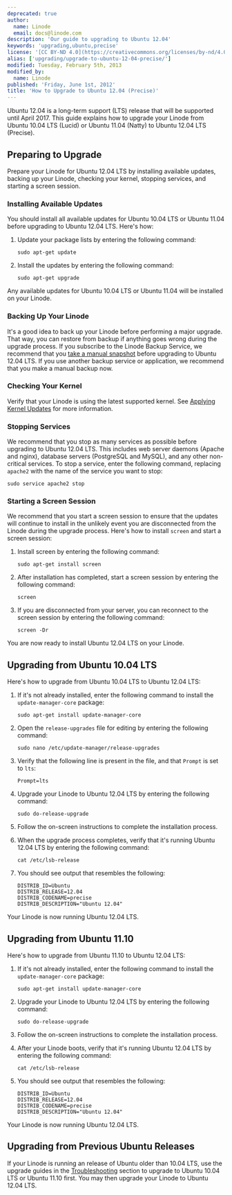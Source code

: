 ```yaml
---
deprecated: true
author:
  name: Linode
  email: docs@linode.com
description: 'Our guide to upgrading to Ubuntu 12.04'
keywords: 'upgrading,ubuntu,precise'
license: '[CC BY-ND 4.0](https://creativecommons.org/licenses/by-nd/4.0)'
alias: ['upgrading/upgrade-to-ubuntu-12-04-precise/']
modified: Tuesday, February 5th, 2013
modified_by:
  name: Linode
published: 'Friday, June 1st, 2012'
title: 'How to Upgrade to Ubuntu 12.04 (Precise)'
---
```


Ubuntu 12.04 is a long-term support (LTS) release that will be supported until April 2017. This guide explains how to upgrade your Linode from Ubuntu 10.04 LTS (Lucid) or Ubuntu 11.04 (Natty) to Ubuntu 12.04 LTS (Precise).

Preparing to Upgrade
--------------------

Prepare your Linode for Ubuntu 12.04 LTS by installing available updates, backing up your Linode, checking your kernel, stopping services, and starting a screen session.

### Installing Available Updates

You should install all available updates for Ubuntu 10.04 LTS or Ubuntu 11.04 before upgrading to Ubuntu 12.04 LTS. Here's how:

1.  Update your package lists by entering the following command:

        sudo apt-get update

2.  Install the updates by entering the following command:

        sudo apt-get upgrade

Any available updates for Ubuntu 10.04 LTS or Ubuntu 11.04 will be installed on your Linode.

### Backing Up Your Linode

It's a good idea to back up your Linode before performing a major upgrade. That way, you can restore from backup if anything goes wrong during the upgrade process. If you subscribe to the Linode Backup Service, we recommend that you [take a manual snapshot](/docs/backup-service#sph_id2) before upgrading to Ubuntu 12.04 LTS. If you use another backup service or application, we recommend that you make a manual backup now.

### Checking Your Kernel

Verify that your Linode is using the latest supported kernel. See [Applying Kernel Updates](/docs/monitoring-and-maintaining#sph_applying-kernel-updates) for more information.

### Stopping Services

We recommend that you stop as many services as possible before upgrading to Ubuntu 12.04 LTS. This includes web server daemons (Apache and nginx), database servers (PostgreSQL and MySQL), and any other non-critical services. To stop a service, enter the following command, replacing `apache2` with the name of the service you want to stop:

    sudo service apache2 stop

### Starting a Screen Session

We recommend that you start a screen session to ensure that the updates will continue to install in the unlikely event you are disconnected from the Linode during the upgrade process. Here's how to install `screen` and start a screen session:

1.  Install screen by entering the following command:

        sudo apt-get install screen

2.  After installation has completed, start a screen session by entering the following command:

        screen

3.  If you are disconnected from your server, you can reconnect to the screen session by entering the following command:

        screen -Dr

You are now ready to install Ubuntu 12.04 LTS on your Linode.

Upgrading from Ubuntu 10.04 LTS
-------------------------------

Here's how to upgrade from Ubuntu 10.04 LTS to Ubuntu 12.04 LTS:

1.  If it's not already installed, enter the following command to install the `update-manager-core` package:

        sudo apt-get install update-manager-core

2.  Open the `release-upgrades` file for editing by entering the following command:

        sudo nano /etc/update-manager/release-upgrades

3.  Verify that the following line is present in the file, and that `Prompt` is set to `lts`:

        Prompt=lts

4.  Upgrade your Linode to Ubuntu 12.04 LTS by entering the following command:

        sudo do-release-upgrade

5.  Follow the on-screen instructions to complete the installation process.
6.  When the upgrade process completes, verify that it's running Ubuntu 12.04 LTS by entering the following command:

        cat /etc/lsb-release

7.  You should see output that resembles the following:

        DISTRIB_ID=Ubuntu
        DISTRIB_RELEASE=12.04
        DISTRIB_CODENAME=precise
        DISTRIB_DESCRIPTION="Ubuntu 12.04"

Your Linode is now running Ubuntu 12.04 LTS.

Upgrading from Ubuntu 11.10
---------------------------

Here's how to upgrade from Ubuntu 11.10 to Ubuntu 12.04 LTS:

1.  If it's not already installed, enter the following command to install the `update-manager-core` package:

        sudo apt-get install update-manager-core

2.  Upgrade your Linode to Ubuntu 12.04 LTS by entering the following command:

        sudo do-release-upgrade

3.  Follow the on-screen instructions to complete the installation process.
4.  After your Linode boots, verify that it's running Ubuntu 12.04 LTS by entering the following command:

        cat /etc/lsb-release

5.  You should see output that resembles the following:

        DISTRIB_ID=Ubuntu
        DISTRIB_RELEASE=12.04
        DISTRIB_CODENAME=precise
        DISTRIB_DESCRIPTION="Ubuntu 12.04"

Your Linode is now running Ubuntu 12.04 LTS.

Upgrading from Previous Ubuntu Releases
---------------------------------------

If your Linode is running an release of Ubuntu older than 10.04 LTS, use the upgrade guides in the [Troubleshooting](/docs/troubleshooting) section to upgrade to Ubuntu 10.04 LTS or Ubuntu 11.10 first. You may then upgrade your Linode to Ubuntu 12.04 LTS.



